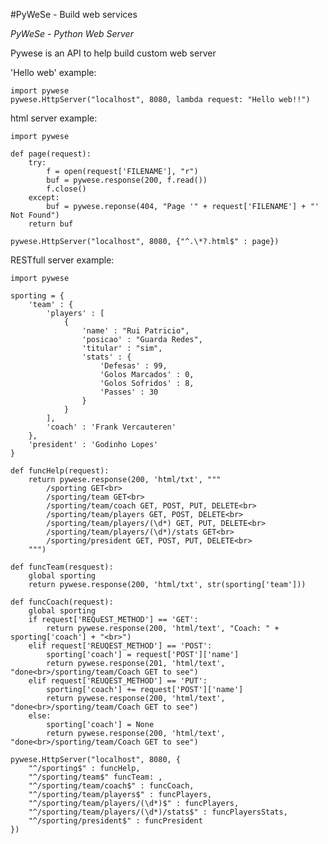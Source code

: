 #PyWeSe - Build web services

*PyWeSe - Python Web Server*

Pywese is an API to help build custom web server  

'Hello web' example:
	
	import pywese
	pywese.HttpServer("localhost", 8080, lambda request: "Hello web!!")


html server example:
	
	import pywese

	def page(request):
		try:
    		f = open(request['FILENAME'], "r")
			buf = pywese.response(200, f.read())
			f.close()
		except:
			buf = pywese.reponse(404, "Page '" + request['FILENAME'] + "' Not Found")
		return buf

	pywese.HttpServer("localhost", 8080, {"^.\*?.html$" : page})


RESTfull server example:

	import pywese

	sporting = {
		'team' : {
			'players' : [
				{
					'name' : "Rui Patricio",
					'posicao' : "Guarda Redes",
					'titular' : "sim",
					'stats' : {
						'Defesas' : 99,
						'Golos Marcados' : 0,
						'Golos Sofridos' : 8,
						'Passes' : 30
					}
				}
			],
			'coach' : 'Frank Vercauteren'
		},
		'president' : 'Godinho Lopes'
	}

	def funcHelp(request):
		return pywese.response(200, 'html/txt', """
			/sporting GET<br>
			/sporting/team GET<br> 
			/sporting/team/coach GET, POST, PUT, DELETE<br>
			/sporting/team/players GET, POST, DELETE<br>
			/sporting/team/players/(\d*) GET, PUT, DELETE<br>
			/sporting/team/players/(\d*)/stats GET<br>
			/sporting/president GET, POST, PUT, DELETE<br>
		""")

	def funcTeam(resquest):
		global sporting
		return pywese.response(200, 'html/txt', str(sporting['team']))

	def funcCoach(request):
		global sporting
		if request['REQuEST_METHOD'] == 'GET':
			return pywese.response(200, 'html/text', "Coach: " + sporting['coach'] + "<br>")
		elif request['REUQEST_METHOD'] == 'POST':
			sporting['coach'] = request['POST']['name']
			return pywese.response(201, 'html/text', "done<br>/sporting/team/Coach GET to see")
		elif request['REUQEST_METHOD'] == 'PUT':
			sporting['coach'] += request['POST']['name']
			return pywese.response(200, 'html/text', "done<br>/sporting/team/Coach GET to see")
		else:
			sporting['coach'] = None 
			return pywese.response(200, 'html/text', "done<br>/sporting/team/Coach GET to see")

	pywese.HttpServer("localhost", 8080, {
		"^/sporting$" : funcHelp,
		"^/sporting/team$" funcTeam: ,
		"^/sporting/team/coach$" : funcCoach,
		"^/sporting/team/players$" : funcPlayers,
		"^/sporting/team/players/(\d*)$" : funcPlayers,
		"^/sporting/team/players/(\d*)/stats$" : funcPlayersStats,
		"^/sporting/president$" : funcPresident
	})
